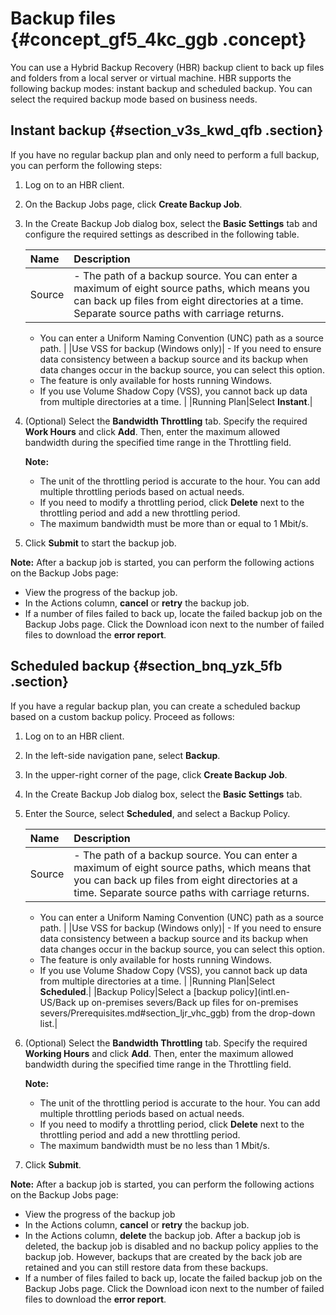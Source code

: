 # Backup files {#concept_gf5_4kc_ggb .concept}

You can use a Hybrid Backup Recovery \(HBR\) backup client to back up files and folders from a local server or virtual machine. HBR supports the following backup modes: instant backup and scheduled backup. You can select the required backup mode based on business needs.

## Instant backup {#section_v3s_kwd_qfb .section}

If you have no regular backup plan and only need to perform a full backup, you can perform the following steps:

1.  Log on to an HBR client.
2.  On the Backup Jobs page, click **Create Backup Job**.
3.  In the Create Backup Job dialog box, select the **Basic Settings** tab and configure the required settings as described in the following table.

    |Name|Description|
    |:---|:----------|
    |Source|     -   The path of a backup source. You can enter a maximum of eight source paths, which means you can back up files from eight directories at a time. Separate source paths with carriage returns.
    -   You can enter a Uniform Naming Convention \(UNC\) path as a source path.
 |
    |Use VSS for backup \(Windows only\)|     -   If you need to ensure data consistency between a backup source and its backup when data changes occur in the backup source, you can select this option.
    -   The feature is only available for hosts running Windows.
    -   If you use Volume Shadow Copy \(VSS\), you cannot back up data from multiple directories at a time.
 |
    |Running Plan|Select **Instant**.|

4.  \(Optional\) Select the **Bandwidth Throttling** tab. Specify the required **Work Hours** and click **Add**. Then, enter the maximum allowed bandwidth during the specified time range in the Throttling field.

    **Note:** 

    -   The unit of the throttling period is accurate to the hour. You can add multiple throttling periods based on actual needs.
    -   If you need to modify a throttling period, click **Delete** next to the throttling period and add a new throttling period.
    -   The maximum bandwidth must be more than or equal to 1 Mbit/s.
5.  Click **Submit** to start the backup job.

**Note:** After a backup job is started, you can perform the following actions on the Backup Jobs page:

-   View the progress of the backup job.
-   In the Actions column, **cancel** or **retry** the backup job.
-   If a number of files failed to back up, locate the failed backup job on the Backup Jobs page. Click the Download icon next to the number of failed files to download the **error report**.

## Scheduled backup {#section_bnq_yzk_5fb .section}

If you have a regular backup plan, you can create a scheduled backup based on a custom backup policy. Proceed as follows:

1.  Log on to an HBR client.
2.  In the left-side navigation pane, select **Backup**.
3.  In the upper-right corner of the page, click **Create Backup Job**.
4.  In the Create Backup Job dialog box, select the **Basic Settings** tab.
5.  Enter the Source, select **Scheduled**, and select a Backup Policy.

    |Name|Description|
    |:---|:----------|
    |Source|     -   The path of a backup source. You can enter a maximum of eight source paths, which means that you can back up files from eight directories at a time. Separate source paths with carriage returns.
    -   You can enter a Uniform Naming Convention \(UNC\) path as a source path.
 |
    |Use VSS for backup \(Windows only\)|     -   If you need to ensure data consistency between a backup source and its backup when data changes occur in the backup source, you can select this option.
    -   The feature is only available for hosts running Windows.
    -   If you use Volume Shadow Copy \(VSS\), you cannot back up data from multiple directories at a time.
 |
    |Running Plan|Select **Scheduled**.|
    |Backup Policy|Select a [backup policy](intl.en-US/Back up on-premises severs/Back up files for on-premises severs/Prerequisites.md#section_ljr_vhc_ggb) from the drop-down list.|

6.  \(Optional\) Select the **Bandwidth Throttling** tab. Specify the required **Working Hours** and click **Add**. Then, enter the maximum allowed bandwidth during the specified time range in the Throttling field.

    **Note:** 

    -   The unit of the throttling period is accurate to the hour. You can add multiple throttling periods based on actual needs.
    -   If you need to modify a throttling period, click **Delete** next to the throttling period and add a new throttling period.
    -   The maximum bandwidth must be no less than 1 Mbit/s.
7.  Click **Submit**.

**Note:** After a backup job is started, you can perform the following actions on the Backup Jobs page:

-   View the progress of the backup job
-   In the Actions column, **cancel** or **retry** the backup job.
-   In the Actions column, **delete** the backup job. After a backup job is deleted, the backup job is disabled and no backup policy applies to the backup job. However, backups that are created by the back job are retained and you can still restore data from these backups.
-   If a number of files failed to back up, locate the failed backup job on the Backup Jobs page. Click the Download icon next to the number of failed files to download the **error report**.

